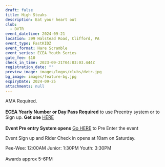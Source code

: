 ```yaml
---
draft: false
title: High Steaks
description: Eat your heart out
club:
  - DVTR
event_datetime: 2024-09-21
location: 399 Halstead Road, Clifford, PA
event_type: FastKIDZ
event_format: Hare Scramble
event_series: ECEA Youth Series
gate_fee: $10
check_in_time: 2023-09-21T04:03:03.444Z
registration_date: ""
preview_image: images/logos/clubs/dvtr.jpg
bg_image: images/feature-bg.jpg
expiryDate: 2024-09-25
attachments: null
---
```

AMA Required.\
\
**ECEA Yearly Number or Day Pass Required** to use Preentry system or to Sign up.  **Get one** [HERE ](https://www.moto-tally.com/ECEA/ECEA_PWY/SeriesRegistration.aspx)\
\
**Event Pre entry System opens**   [Go HERE](https://www.moto-tally.com/ECEA/ECEA_PWY/PreEntry.aspx) to Pre Enter the event

Event Sign up and Rider Check in opens at 10am on Saturday.

Pee-Wee: 12:00AM
Junior: 1:30PM
Youth: 3:30PM\
\
Awards approx 5-6PM